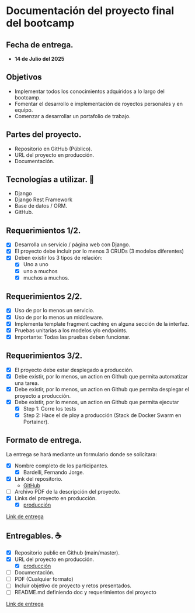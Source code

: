 # Documentación del proyecto final del bootcamp

## Fecha de entrega.

- **14 de Julio del 2025**

## Objetivos

- Implementar todos los conocimientos adquiridos a lo largo del bootcamp.
- Fomentar el desarrollo e implementación de royectos personales y en equipo.
- Comenzar a desarrollar un portafolio de trabajo.

## Partes del proyecto.
- Repositorio en GitHub (Público).
- URL del proyecto en producción.
- Documentación.


## Tecnologías a utilizar. 🐍

- Django
- Django Rest Framework
- Base de datos / ORM.
- GitHub.

## Requerimientos 1/2.
- [x] Desarrolla un servicio / página web con Django.
- [x] El proyecto debe incluir por lo menos 3 CRUDs (3 modelos diferentes)
- [x] Deben existir los 3 tipos de relación:
    - [x] Uno a uno
    - [x] uno a muchos
    - [x] muchos a muchos.

## Requerimientos 2/2.
-  [x] Uso de por lo menos un servicio.
-  [x] Uso de por lo menos un middleware.
-  [x] Implementa template fragment caching en alguna sección de la interfaz.
-  [x] Pruebas unitarias a los modelos y/o endpoints.
-  [x] Importante: Todas las pruebas deben funcionar.

## Requerimientos 3/2.
- [x] El proyecto debe estar desplegado a producción.
- [x] Debe existir, por lo menos, un action en Github que permita automatizar una tarea.
- [x] Debe existir, por lo menos, un action en Github que permita desplegar el proyecto a producción.
- [x] Debe existir, por lo menos, un action en Github que permita ejecutar
    - [x] Step 1: Corre los tests
    - [x] Step 2: Hace el de ploy a producción (Stack de Docker Swarm en Portainer).

## Formato de entrega.

La entrega se hará mediante un formulario donde se
solicitara:
- [x] Nombre completo de los participantes.
    - [x] Bardelli, Fernando Jorge.
- [x] Link del repositorio.
    - [GitHub](https://github.com/fjbardelli/djbootcamp)
- [ ] Archivo PDF de la descripción del proyecto.
- [x] Links del proyecto en producción.
    - [x] [producción](https://dj-codigo-facilito.fliabardelli.com.ar/)

[Link de entrega](https://codigofacilito.com/bootcamps/django-avanzado/projects/new)

## Entregables. ☕
- [x] Repositorio public en Github (main/master).
- [x] URL del proyecto en producción.
    - [x] [producción](https://dj-codigo-facilito.fliabardelli.com.ar/)
- [ ] Documentación.
- [ ] PDF (Cualquier formato)
- [ ] Incluir objetivo de proyecto y retos presentados.
- [ ] README.md definiendo doc y requerimientos del proyecto

[Link de entrega](https://codigofacilito.com/bootcamps/django-avanzado/projects/new)

